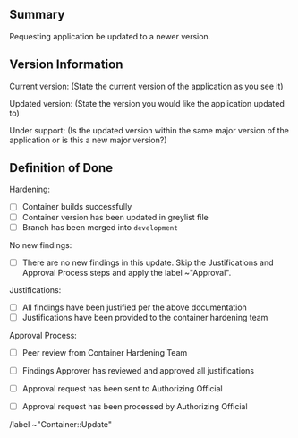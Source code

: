 ## Summary

Requesting application be updated to a newer version.



## Version Information

Current version: (State the current version of the application as you see it)

Updated version: (State the version you would like the application updated to)

Under support: (Is the updated version within the same major version of the application or is this a new major version?)


## Definition of Done
Hardening:
- [ ] Container builds successfully
- [ ] Container version has been updated in greylist file
- [ ] Branch has been merged into `development`

No new findings:
- [ ] There are no new findings in this update. Skip the Justifications and Approval Process steps and apply the label ~"Approval".

Justifications:
- [ ] All findings have been justified per the above documentation
- [ ] Justifications have been provided to the container hardening team

Approval Process:
- [ ] Peer review from Container Hardening Team
- [ ] Findings Approver has reviewed and approved all justifications
- [ ] Approval request has been sent to Authorizing Official
- [ ] Approval request has been processed by Authorizing Official



/label ~"Container::Update"